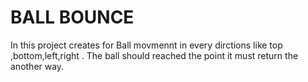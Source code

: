 # BALL BOUNCE

In this project creates for Ball movmennt in every dirctions like top ,bottom,left,right .
The ball should reached the point it must return the another way.
